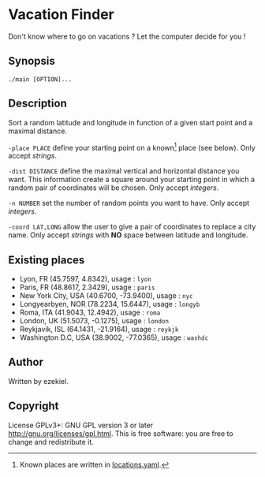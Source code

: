 # Vacation Finder

Don't know where to go on vacations ? Let the computer decide for you !

## Synopsis

`./main [OPTION]...`

## Description

Sort a random latitude and longitude in function of a given start point and a maximal distance.

`-place PLACE` define your starting point on a known[^1] place (see below). Only accept _strings_.

`-dist DISTANCE` define the maximal vertical and horizontal distance you want. This information create a square around your starting point in which a random pair of coordinates will be chosen. Only accept _integers_.

`-n NUMBER` set the number of random points you want to have. Only accept _integers_.

`-coord LAT,LONG` allow the user to give a pair of coordinates to replace a city name. Only accept _strings_ with **NO** space between latitude and longitude.

[^1]: Known places are written in [locations.yaml](locations.yml).

## Existing places

- Lyon, FR (45.7597, 4.8342), usage : `lyon`
- Paris, FR (48.8617, 2.3429), usage : `paris`
- New York City, USA (40.6700, -73.9400), usage : `nyc`
- Longyearbyen, NOR (78.2234, 15.6447), usage : `longyb`
- Roma, ITA (41.9043, 12.4942), usage : `roma`
- London, UK (51.5073, -0.1275), usage : `london`
- Reykjavik, ISL (64.1431, -21.9164), usage : `reykjk`
- Washington D.C, USA (38.9002, -77.0365), usage : `washdc`

## Author

Written by ezekiel.

## Copyright

License GPLv3+: GNU GPL version 3 or later <http://gnu.org/licenses/gpl.html>. This is free software: you are free to change and redistribute it.